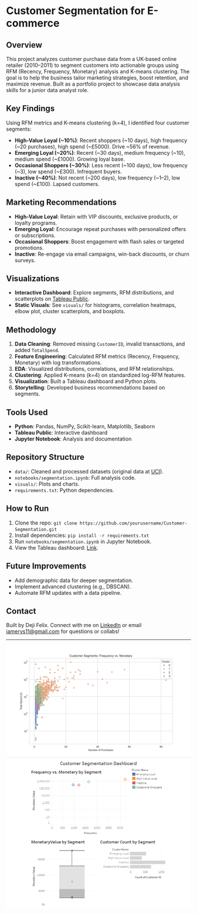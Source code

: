 # Customer Segmentation for E-commerce

## Overview
This project analyzes customer purchase data from a UK-based online retailer (2010–2011) to segment customers into actionable groups using RFM (Recency, Frequency, Monetary) analysis and K-means clustering. The goal is to help the business tailor marketing strategies, boost retention, and maximize revenue. Built as a portfolio project to showcase data analysis skills for a junior data analyst role.

## Key Findings
Using RFM metrics and K-means clustering (k=4), I identified four customer segments:
- **High-Value Loyal (~10%)**: Recent shoppers (~10 days), high frequency (~20 purchases), high spend (~£5000). Drive ~56% of revenue.
- **Emerging Loyal (~20%)**: Recent (~30 days), medium frequency (~10), medium spend (~£1000). Growing loyal base.
- **Occasional Shoppers (~30%)**: Less recent (~100 days), low frequency (~3), low spend (~£300). Infrequent buyers.
- **Inactive (~40%)**: Not recent (~200 days), low frequency (~1–2), low spend (~£100). Lapsed customers.

## Marketing Recommendations
- **High-Value Loyal**: Retain with VIP discounts, exclusive products, or loyalty programs.
- **Emerging Loyal**: Encourage repeat purchases with personalized offers or subscriptions.
- **Occasional Shoppers**: Boost engagement with flash sales or targeted promotions.
- **Inactive**: Re-engage via email campaigns, win-back discounts, or churn surveys.

## Visualizations
- **Interactive Dashboard**: Explore segments, RFM distributions, and scatterplots on [Tableau Public](https://public.tableau.com/views/CustomerSegmentationAnalysisforE-commerce/CustomerSegmentationAnalysisforE-commerce?:language=en-US&publish=yes&:sid=&:redirect=auth&:display_count=n&:origin=viz_share_link).
- **Static Visuals**: See `visuals/` for histograms, correlation heatmaps, elbow plot, cluster scatterplots, and boxplots.

## Methodology
1. **Data Cleaning**: Removed missing `CustomerID`, invalid transactions, and added `TotalSpend`.
2. **Feature Engineering**: Calculated RFM metrics (Recency, Frequency, Monetary) with log transformations.
3. **EDA**: Visualized distributions, correlations, and RFM relationships.
4. **Clustering**: Applied K-means (k=4) on standardized log-RFM features.
5. **Visualization**: Built a Tableau dashboard and Python plots.
6. **Storytelling**: Developed business recommendations based on segments.

## Tools Used
- **Python**: Pandas, NumPy, Scikit-learn, Matplotlib, Seaborn
- **Tableau Public**: Interactive dashboard
- **Jupyter Notebook**: Analysis and documentation

## Repository Structure
- `data/`: Cleaned and processed datasets (original data at [UCI](https://archive.ics.uci.edu/ml/datasets/online+retail)).
- `notebooks/segmentation.ipynb`: Full analysis code.
- `visuals/`: Plots and charts.
- `requirements.txt`: Python dependencies.

## How to Run
1. Clone the repo: `git clone https://github.com/yourusername/Customer-Segmentation.git`
2. Install dependencies: `pip install -r requirements.txt`
3. Run `notebooks/segmentation.ipynb` in Jupyter Notebook.
4. View the Tableau dashboard: [Link](https://public.tableau.com/views/CustomerSegmentationAnalysisforE-commerce/CustomerSegmentationAnalysisforE-commerce?:language=en-US&publish=yes&:sid=&:redirect=auth&:display_count=n&:origin=viz_share_link).

## Future Improvements
- Add demographic data for deeper segmentation.
- Implement advanced clustering (e.g., DBSCAN).
- Automate RFM updates with a data pipeline.

## Contact
Built by Deji Felix. Connect with me on [LinkedIn](https://www.linkedin.com/in/deji-felix-0ab880258) or email iamerys11@gmail.com for questions or collabs!

---
![Cluster Scatterplot](./visuals/cluster_frequency_vs_monetary.png)
![Tableau Dashboard](./visuals/dashboard_screenshot.png)